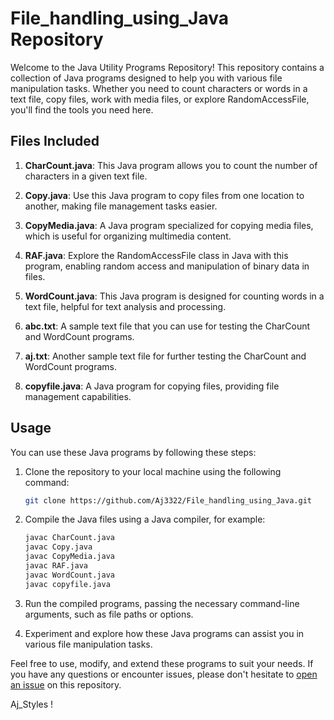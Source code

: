 # File_handling_using_Java Repository

Welcome to the Java Utility Programs Repository! This repository contains a collection of Java programs designed to help you with various file manipulation tasks. Whether you need to count characters or words in a text file, copy files, work with media files, or explore RandomAccessFile, you'll find the tools you need here.

## Files Included

1. **CharCount.java**: This Java program allows you to count the number of characters in a given text file.

2. **Copy.java**: Use this Java program to copy files from one location to another, making file management tasks easier.

3. **CopyMedia.java**: A Java program specialized for copying media files, which is useful for organizing multimedia content.

4. **RAF.java**: Explore the RandomAccessFile class in Java with this program, enabling random access and manipulation of binary data in files.

5. **WordCount.java**: This Java program is designed for counting words in a text file, helpful for text analysis and processing.

6. **abc.txt**: A sample text file that you can use for testing the CharCount and WordCount programs.

7. **aj.txt**: Another sample text file for further testing the CharCount and WordCount programs.

8. **copyfile.java**: A Java program for copying files, providing file management capabilities.

## Usage

You can use these Java programs by following these steps:

1. Clone the repository to your local machine using the following command:

   ```bash
   git clone https://github.com/Aj3322/File_handling_using_Java.git
   ```

2. Compile the Java files using a Java compiler, for example:

   ```bash
   javac CharCount.java
   javac Copy.java
   javac CopyMedia.java
   javac RAF.java
   javac WordCount.java
   javac copyfile.java
   ```

3. Run the compiled programs, passing the necessary command-line arguments, such as file paths or options.

4. Experiment and explore how these Java programs can assist you in various file manipulation tasks.

Feel free to use, modify, and extend these programs to suit your needs. If you have any questions or encounter issues, please don't hesitate to [open an issue](https://github.com/yourusername/your-repository/issues) on this repository.

Aj_Styles !
